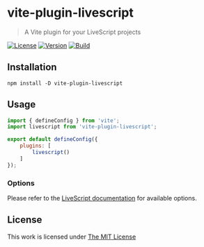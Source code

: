 # vite-plugin-livescript

> A Vite plugin for your LiveScript projects

[![License](https://img.shields.io/github/license/idleberg/vite-plugin-livescript?color=blue&style=for-the-badge)](https://github.com/idleberg/vite-plugin-livescript/blob/main/LICENSE)
[![Version](https://img.shields.io/npm/v/vite-plugin-livescript?style=for-the-badge)](https://www.npmjs.org/package/vite-plugin-livescript)
[![Build](https://img.shields.io/github/actions/workflow/status/idleberg/vite-plugin-livescript/tests.yml?style=for-the-badge)](https://github.com/idleberg/vite-plugin-livescript/actions)

## Installation

`npm install -D vite-plugin-livescript`

## Usage

```js
import { defineConfig } from 'vite';
import livescript from 'vite-plugin-livescript';

export default defineConfig({
    plugins: [
        livescript()
    ]
});
```

### Options

Please refer to the [LiveScript documentation](https://livescript.net/#usage) for available options.

## License

This work is licensed under [The MIT License](LICENSE)
